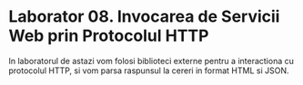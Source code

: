 # Laborator 08. Invocarea de Servicii Web prin Protocolul HTTP

In laboratorul de astazi vom folosi biblioteci externe pentru a interactiona cu
protocolul HTTP, si vom parsa raspunsul la cereri in format HTML si JSON.


